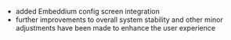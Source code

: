 - added Embeddium config screen integration
- further improvements to overall system stability and other minor adjustments have been made to enhance the user
  experience